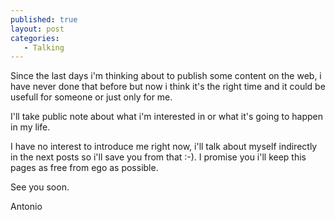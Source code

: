 ```yaml
---
published: true
layout: post
categories:
   - Talking
---
```

Since the last days i'm thinking about to publish some content on the web, i have never done that before but now i think it's the right time and it could be usefull for someone or just only for me.

I'll take public note about what i'm interested in or what it's going to happen in my life.

I have no interest to introduce me right now, i'll talk about myself indirectly in the next posts so i'll save you from that :-).
I promise you i'll keep this pages as free from ego as possible. 

See you soon.

Antonio

